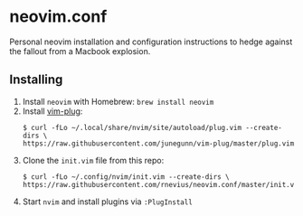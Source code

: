 # neovim.conf

Personal neovim installation and configuration instructions to hedge against the fallout from a Macbook explosion.

## Installing

1. Install `neovim` with Homebrew: `brew install neovim`
2. Install [vim-plug](https://github.com/junegunn/vim-plug):
    ```
    $ curl -fLo ~/.local/share/nvim/site/autoload/plug.vim --create-dirs \
    https://raw.githubusercontent.com/junegunn/vim-plug/master/plug.vim
    ```
3. Clone the `init.vim` file from this repo:
    ```
    $ curl -fLo ~/.config/nvim/init.vim --create-dirs \
    https://raw.githubusercontent.com/rnevius/neovim.conf/master/init.vim
    ```
4. Start `nvim` and install plugins via `:PlugInstall`
